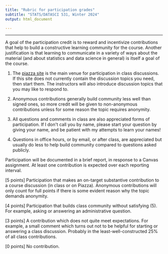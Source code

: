 ```yaml
---
title: "Rubric for participation grades"
subtitle: "STATS/DATASCI 531, Winter 2024"
output: html_document

---
```


-----------

A goal of the participation credit is to reward and incentivize contributions that help to build a constructive learning community for the course. Another justification is that learning to communicate in a variety of ways about the material (and about statistics and data science in general) is itself a goal of the course.

1. The [piazza site](https://piazza.com/umich/winter2024/datascistats531) is the main venue for participation in class discussions. If this site does not currently contain the discussion topics you need, then start them. The instructors will also introduce discussion topics that you may like to respond to.

1. Anonymous contributions generally build community less well than signed ones, so more credit will be given to non-anonymous contributions unless for some reason the topic requires anonymity.

1. All questions and comments in class are also appreciated forms of participation. If I don't call you by name, please start your question by giving your name, and be patient with my attempts to learn your names!

1. Questions in office hours, or by email, or after class, are appreciated but usually do less to help build community compared to questions asked publicly. 

Participation will be documented in a brief report, in response to a Canvas assignment. At least one contribution is expected over each reporting interval.

[5 points] Participation that makes an on-target substantive contribution to a course discussion (in class or on Piazza). Anonymous contributions will only count for full points if there is some evident reason why the topic demands anonymity.

[4 points] Participation that builds class community without satisfying (5). For example, asking or answering an administrative question.

[3 points] A contribution which does not quite meet expectations. For example, a small comment which turns out not to be helpful for starting or answering a class discussion. Probably in the least-well-constructed 25% of all class contributions.

[0 points] No contribution.




